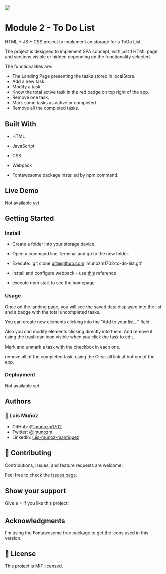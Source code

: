 ![](https://img.shields.io/badge/Microverse-blueviolet)

# Module 2 - To Do List

HTML + JS + CSS project to implement an storage for a ToDo List.

The project is designed to implement SPA concept, with just 1 HTML page and sections visible or hidden depending on the functionality selected.

The functionalities are:

- The Landing Page presenting the tasks stored in localStore.
- Add a new task.
- Modify a task.
- Know the total active task in the red badge on top right of the app.
- Remove one task.
- Mark some tasks as active or completed.
- Remove all the completed tasks.

## Built With

- HTML
- JavaScript
- CSS

- Webpack
- Fontawesome package installed by npm command.

## Live Demo

Not available yet.

## Getting Started

### Install

- Create a folder into your storage device.
- Open a command line Terminal and go to the new folder.
- Execute: 'git clone git@github.com:lmunozm1702/to-do-list.git'

- install and configure webpack - use [this](./webpack.sh) reference

- execute npm start to see the homepage

### Usage

Once on the landing page, you will see the saved data displayed into the list and a badge with the total uncompleted tasks.

You can create new elements clicking into the "Add to your list..." field.

Also you can modify elements clicking directly into them. And remove it using the trash can icon visible when you click the task to edit.

Mark and unmark a task with the checkbox in each one.

remove all of the completed task, using the Clear all link at bottom of the app.

### Deployment

Not available yet.

## Authors

### 👤 Luis Muñoz

- GitHub: [@lmunozm1702](https://github.com/lmunozm1702)
- Twitter: [@lmunozm](https://twitter.com/lmunozm)
- LinkedIn: [luis-munoz-manriquez](https://www.linkedin.com/in/luis-munoz-manriquez)

## 🤝 Contributing

Contributions, issues, and feature requests are welcome!

Feel free to check the [issues page](../../issues/).

## Show your support

Give a ⭐️ if you like this project!

## Acknowledgments

I'm using the Fontawesome free package to get the icons used in this version.

## 📝 License

This project is [MIT](./LICENSE) licensed.
